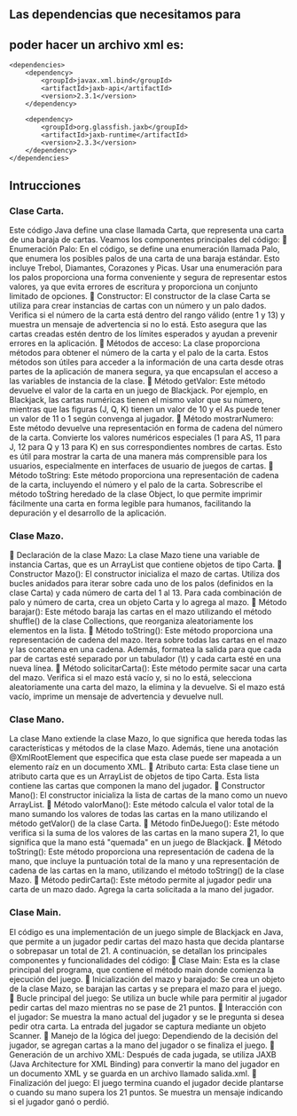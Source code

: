 ## Las dependencias que necesitamos para 
## poder hacer un archivo xml es:

    <dependencies>
        <dependency>
            <groupId>javax.xml.bind</groupId>
            <artifactId>jaxb-api</artifactId>
            <version>2.3.1</version>
        </dependency>

        <dependency>
            <groupId>org.glassfish.jaxb</groupId>
            <artifactId>jaxb-runtime</artifactId>
            <version>2.3.3</version>
        </dependency>
    </dependencies>

## Intrucciones

### Clase Carta.
Este código Java define una clase llamada Carta, que representa una carta de una baraja de
cartas. Veamos los componentes principales del código:
 Enumeración Palo: En el código, se define una enumeración llamada Palo, que enumera
los posibles palos de una carta de una baraja estándar. Esto incluye Trebol, Diamantes,
Corazones y Picas. Usar una enumeración para los palos proporciona una forma
conveniente y segura de representar estos valores, ya que evita errores de escritura y
proporciona un conjunto limitado de opciones.
 Constructor: El constructor de la clase Carta se utiliza para crear instancias de cartas con
un número y un palo dados. Verifica si el número de la carta está dentro del rango válido
(entre 1 y 13) y muestra un mensaje de advertencia si no lo está. Esto asegura que las
cartas creadas estén dentro de los límites esperados y ayudan a prevenir errores en la
aplicación.
 Métodos de acceso: La clase proporciona métodos para obtener el número de la carta y
el palo de la carta. Estos métodos son útiles para acceder a la información de una carta
desde otras partes de la aplicación de manera segura, ya que encapsulan el acceso a las
variables de instancia de la clase.
 Método getValor: Este método devuelve el valor de la carta en un juego de Blackjack.
Por ejemplo, en Blackjack, las cartas numéricas tienen el mismo valor que su número,
mientras que las figuras (J, Q, K) tienen un valor de 10 y el As puede tener un valor de 11
o 1 según convenga al jugador.
 Método mostrarNumero: Este método devuelve una representación en forma de cadena
del número de la carta. Convierte los valores numéricos especiales (1 para AS, 11 para J,
12 para Q y 13 para K) en sus correspondientes nombres de cartas. Esto es útil para
mostrar la carta de una manera más comprensible para los usuarios, especialmente en
interfaces de usuario de juegos de cartas.
 Método toString: Este método proporciona una representación de cadena de la carta,
incluyendo el número y el palo de la carta. Sobrescribe el método toString heredado de la
clase Object, lo que permite imprimir fácilmente una carta en forma legible para humanos,
facilitando la depuración y el desarrollo de la aplicación.

### Clase Mazo.
 Declaración de la clase Mazo: La clase Mazo tiene una variable de instancia Cartas, que
es un ArrayList que contiene objetos de tipo Carta.
 Constructor Mazo(): El constructor inicializa el mazo de cartas. Utiliza dos bucles
anidados para iterar sobre cada uno de los palos (definidos en la clase Carta) y cada
número de carta del 1 al 13. Para cada combinación de palo y número de carta, crea un
objeto Carta y lo agrega al mazo.
 Método barajar(): Este método baraja las cartas en el mazo utilizando el método shuffle()
de la clase Collections, que reorganiza aleatoriamente los elementos en la lista.
 Método toString(): Este método proporciona una representación de cadena del mazo. Itera
sobre todas las cartas en el mazo y las concatena en una cadena. Además, formatea la
salida para que cada par de cartas esté separado por un tabulador (\t) y cada carta esté
en una nueva línea.
 Método solicitarCarta(): Este método permite sacar una carta del mazo. Verifica si el
mazo está vacío y, si no lo está, selecciona aleatoriamente una carta del mazo, la elimina
y la devuelve. Si el mazo está vacío, imprime un mensaje de advertencia y devuelve null.


### Clase Mano.
La clase Mano extiende la clase Mazo, lo que significa que hereda todas las características y
métodos de la clase Mazo. Además, tiene una anotación @XmlRootElement que especifica que
esta clase puede ser mapeada a un elemento raíz en un documento XML.
 Atributo carta: Esta clase tiene un atributo carta que es un ArrayList de objetos de tipo
Carta. Esta lista contiene las cartas que componen la mano del jugador.
 Constructor Mano(): El constructor inicializa la lista de cartas de la mano como un nuevo
ArrayList.
 Método valorMano(): Este método calcula el valor total de la mano sumando los valores
de todas las cartas en la mano utilizando el método getValor() de la clase Carta.
 Método finDeJuego(): Este método verifica si la suma de los valores de las cartas en la
mano supera 21, lo que significa que la mano está "quemada" en un juego de Blackjack.
 Método toString(): Este método proporciona una representación de cadena de la mano,
que incluye la puntuación total de la mano y una representación de cadena de las cartas
en la mano, utilizando el método toString() de la clase Mazo.
 Método pedirCarta(): Este método permite al jugador pedir una carta de un mazo dado.
Agrega la carta solicitada a la mano del jugador.

### Clase Main.
El código es una implementación de un juego simple de Blackjack en Java, que permite a un
jugador pedir cartas del mazo hasta que decida plantarse o sobrepasar un total de 21. A
continuación, se detallan los principales componentes y funcionalidades del código:
 Clase Main: Esta es la clase principal del programa, que contiene el método main donde
comienza la ejecución del juego.
 Inicialización del mazo y barajado: Se crea un objeto de la clase Mazo, se barajan las
cartas y se prepara el mazo para el juego.
 Bucle principal del juego: Se utiliza un bucle while para permitir al jugador pedir cartas
del mazo mientras no se pase de 21 puntos.
 Interacción con el jugador: Se muestra la mano actual del jugador y se le pregunta si
desea pedir otra carta. La entrada del jugador se captura mediante un objeto Scanner.
 Manejo de la lógica del juego: Dependiendo de la decisión del jugador, se agregan
cartas a la mano del jugador o se finaliza el juego.
 Generación de un archivo XML: Después de cada jugada, se utiliza JAXB (Java
Architecture for XML Binding) para convertir la mano del jugador en un documento XML y
se guarda en un archivo llamado salida.xml.
 Finalización del juego: El juego termina cuando el jugador decide plantarse o cuando su
mano supera los 21 puntos. Se muestra un mensaje indicando si el jugador ganó o perdió.


